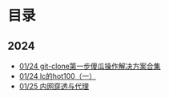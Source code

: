 # 目录
## 2024
- [01/24 git-clone第一步傻瓜操作解决方案合集](./2024/01/24/git-clone第一步傻瓜操作解决方案合集.md)
- [01/24 lc的hot100（一）](./2024/01/24/lc的hot100（一）.md)
- [01/25 内网穿透与代理](./2024/01/25/内网穿透与代理.md)
